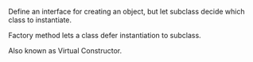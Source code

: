 Define an interface for creating an object, but
let subclass decide which class to instantiate.

Factory method lets a class defer instantiation to subclass.

Also known as Virtual Constructor.
